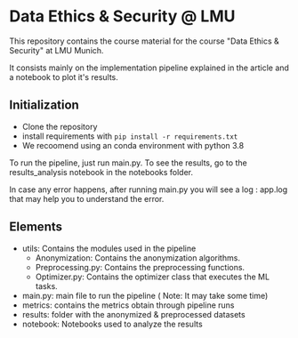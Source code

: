 # Data Ethics & Security @ LMU

This repository contains the course material for the course "Data Ethics & Security" at LMU Munich.

It consists mainly on the implementation pipeline explained in the article and a notebook to plot it's results.

## Initialization

- Clone the repository
- install requirements with
 `pip install -r requirements.txt`
- We recoomend using an conda environment with python 3.8

To run the pipeline, just run main.py. To see the results, go to the results_analysis notebook in the notebooks folder.

In case any error happens, after running main.py you will see a log : app.log that may help you to understand the error.

## Elements

- utils: Contains the modules used in the pipeline
    - Anonymization: Contains the anonymization algorithms.
    - Preprocessing.py: Contains the preprocessing functions.
    - Optimizer.py: Contains the optimizer class that executes the ML tasks.
- main.py: main file to run the pipeline ( Note: It may take some time)
- metrics: contains the metrics obtain through pipeline runs
- results: folder with the anonymized & preprocessed datasets
- notebook: Notebooks used to analyze the results


